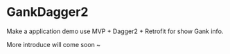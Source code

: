 # GankDagger2
Make a application demo use MVP + Dagger2 + Retrofit for show Gank info.

More introduce will come soon ~ 



